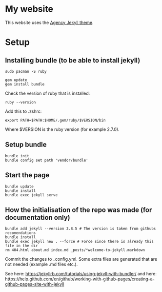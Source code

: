 # My website

This website uses the [Agency Jekyll theme](https://github.com/y7kim/agency-jekyll-theme).

# Setup

## Installing bundle (to be able to install jekyll)

```
sudo pacman -S ruby
```

```
gem update
gem install bundle
```

Check the version of ruby that is installed:
```
ruby --version
```

Add this to .zshrc:
```
export PATH=$PATH:$HOME/.gem/ruby/$VERSION/bin
```
Where $VERSION is the ruby version (for example 2.7.0).

## Setup bundle

```
bundle init
bundle config set path 'vendor/bundle'
```

## Start the page

```
bundle update
bundle install
bundle exec jekyll serve
```

## How the initialisation of the repo was made (for documentation only)

```
bundle add jekyll --version 3.8.5 # The version is taken from githubs recomendations
bundle install
bundle exec jekyll new . --force # Force since there is already this file in the dir
rm 404.html about.md index.md _posts/*welcome-to-jekyll.markdown
```

Commit the changes to \_config.yml. Some extra files are generated that are not
needed (example .md files etc.).

See here: https://jekyllrb.com/tutorials/using-jekyll-with-bundler/
and here: https://help.github.com/en/github/working-with-github-pages/creating-a-github-pages-site-with-jekyll


